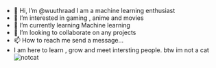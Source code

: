 - 👋 Hi, I’m @wuuthraad I am a machine learning enthusiast
- 👀 I’m interested in gaming , anime and movies
- 🌱 I’m currently learning Machine learning
- 💞️ I’m looking to collaborate on any projects
- 📫 How to reach me send a message...
- I am here to learn , grow and meet intersting people. btw im not a cat![notcat](https://user-images.githubusercontent.com/96783599/178112107-634e8349-ae77-4da8-963a-7db9b3f7885d.jpg)

<!---
wuuthraad-x/wuuthraad-x is a ✨ special ✨ repository because its `README.md` (this file) appears on your GitHub profile.
You can click the Preview link to take a look at your changes.
--->
